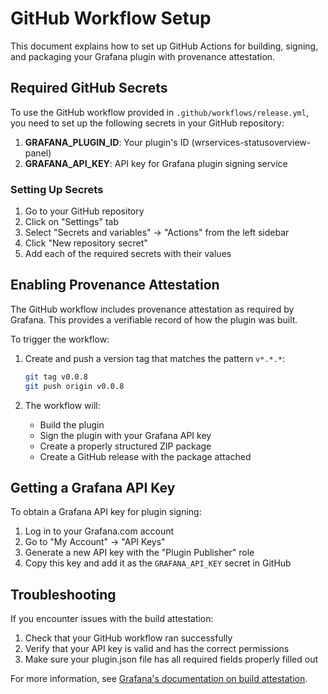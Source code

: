# GitHub Workflow Setup

This document explains how to set up GitHub Actions for building, signing, and packaging your Grafana plugin with provenance attestation.

## Required GitHub Secrets

To use the GitHub workflow provided in `.github/workflows/release.yml`, you need to set up the following secrets in your GitHub repository:

1. **GRAFANA_PLUGIN_ID**: Your plugin's ID (wrservices-statusoverview-panel)
2. **GRAFANA_API_KEY**: API key for Grafana plugin signing service

### Setting Up Secrets

1. Go to your GitHub repository
2. Click on "Settings" tab
3. Select "Secrets and variables" → "Actions" from the left sidebar
4. Click "New repository secret"
5. Add each of the required secrets with their values

## Enabling Provenance Attestation

The GitHub workflow includes provenance attestation as required by Grafana. This provides a verifiable record of how the plugin was built.

To trigger the workflow:

1. Create and push a version tag that matches the pattern `v*.*.*`:
   ```bash
   git tag v0.0.8
   git push origin v0.0.8
   ```

2. The workflow will:
   - Build the plugin
   - Sign the plugin with your Grafana API key
   - Create a properly structured ZIP package
   - Create a GitHub release with the package attached

## Getting a Grafana API Key

To obtain a Grafana API key for plugin signing:

1. Log in to your Grafana.com account
2. Go to "My Account" → "API Keys"
3. Generate a new API key with the "Plugin Publisher" role
4. Copy this key and add it as the `GRAFANA_API_KEY` secret in GitHub

## Troubleshooting

If you encounter issues with the build attestation:

1. Check that your GitHub workflow ran successfully
2. Verify that your API key is valid and has the correct permissions
3. Make sure your plugin.json file has all required fields properly filled out

For more information, see [Grafana's documentation on build attestation](https://grafana.com/developers/plugin-tools/publish-a-plugin/build-automation#enable-provenance-attestation).
